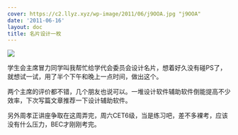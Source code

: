 ```yaml
---
cover: https://c2.llyz.xyz/wp-image/2011/06/j9OOA.jpg "j9OOA"
date: '2011-06-16'
layout: doc
title: 名片设计一枚
---
```


![](https://c2.llyz.xyz/wp-image/2011/06/j9OOA.jpg")

学生会主席冒力同学叫我帮忙给学代会委员会设计名片，想着好久没有碰PS了，就想试一试，用了半个下午和晚上一点时间，做出这个。

两个主席的评价都不错，几个朋友也说可以。一堆设计软件辅助软件倒能提高不少效率，下次写篇文章推荐一下设计辅助软件。

另外周孝正讲座争取在这周弄完，周六CET6级，当是练习吧，差不多裸考，应该没有什么压力，BEC才刚刚考完。
